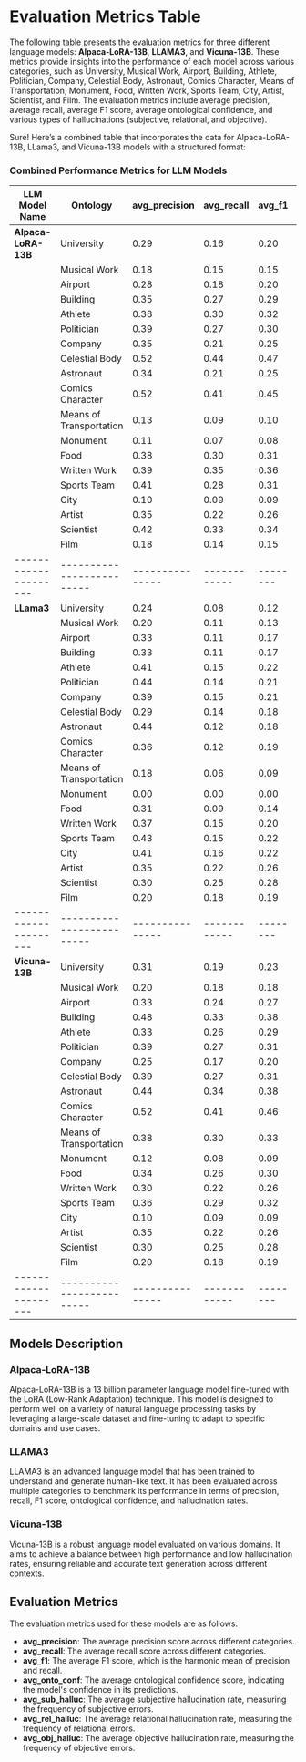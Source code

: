 # Evaluation Metrics Table

The following table presents the evaluation metrics for three different language models: **Alpaca-LoRA-13B**, **LLAMA3**, and **Vicuna-13B**. These metrics provide insights into the performance of each model across various categories, such as University, Musical Work, Airport, Building, Athlete, Politician, Company, Celestial Body, Astronaut, Comics Character, Means of Transportation, Monument, Food, Written Work, Sports Team, City, Artist, Scientist, and Film. The evaluation metrics include average precision, average recall, average F1 score, average ontological confidence, and various types of hallucinations (subjective, relational, and objective).

Sure! Here’s a combined table that incorporates the data for Alpaca-LoRA-13B, LLama3, and Vicuna-13B models with a structured format:

### Combined Performance Metrics for LLM Models

| LLM Model Name      | Ontology                | avg_precision | avg_recall | avg_f1 | avg_onto_conf | avg_sub_halluc | avg_rel_halluc | avg_obj_halluc |
|---------------------|-------------------------|---------------|------------|--------|---------------|----------------|----------------|----------------|
| **Alpaca-LoRA-13B** | University              | 0.29          | 0.16       | 0.20   | 0.89          | 0.13           | 0.11           | 0.26           |
|                     | Musical Work            | 0.18          | 0.15       | 0.15   | 0.85          | 0.32           | 0.15           | 0.33           |
|                     | Airport                 | 0.28          | 0.18       | 0.20   | 0.94          | 0.12           | 0.06           | 0.45           |
|                     | Building                | 0.35          | 0.27       | 0.29   | 0.93          | 0.17           | 0.07           | 0.32           |
|                     | Athlete                 | 0.38          | 0.30       | 0.32   | 0.94          | 0.11           | 0.06           | 0.27           |
|                     | Politician              | 0.39          | 0.27       | 0.30   | 0.92          | 0.15           | 0.08           | 0.38           |
|                     | Company                 | 0.35          | 0.21       | 0.25   | 0.95          | 0.17           | 0.05           | 0.44           |
|                     | Celestial Body          | 0.52          | 0.44       | 0.47   | 0.96          | 0.12           | 0.04           | 0.49           |
|                     | Astronaut               | 0.34          | 0.21       | 0.25   | 0.87          | 0.08           | 0.13           | 0.58           |
|                     | Comics Character        | 0.52          | 0.41       | 0.45   | 0.93          | 0.62           | 0.07           | 0.42           |
|                     | Means of Transportation | 0.13          | 0.09       | 0.10   | 0.97          | 0.18           | 0.03           | 0.36           |
|                     | Monument                | 0.11          | 0.07       | 0.08   | 0.97          | 0.13           | 0.03           | 0.31           |
|                     | Food                    | 0.38          | 0.30       | 0.31   | 0.92          | 0.12           | 0.08           | 0.26           |
|                     | Written Work            | 0.39          | 0.35       | 0.36   | 0.90          | 0.20           | 0.10           | 0.50           |
|                     | Sports Team             | 0.41          | 0.28       | 0.31   | 0.90          | 0.11           | 0.10           | 0.24           |
|                     | City                    | 0.10          | 0.09       | 0.09   | 0.96          | 0.07           | 0.04           | 0.68           |
|                     | Artist                  | 0.35          | 0.22       | 0.26   | 0.83          | 0.07           | 0.17           | 0.26           |
|                     | Scientist               | 0.42          | 0.33       | 0.34   | 0.92          | 0.14           | 0.08           | 0.43           |
|                     | Film                    | 0.18          | 0.14       | 0.15   | 0.82          | 0.08           | 0.18           | 0.33           |
|---------------------|-------------------------|---------------|------------|--------|---------------|----------------|----------------|----------------|
| **LLama3**          | University              | 0.24         | 0.08       | 0.12   | 0.70          | 0.30           | 0.00            | 0.06           |
|                     | Musical Work            | 0.20         | 0.11       | 0.13   | 0.49          | 0.51           | 0.31            | 0.31           |
|                     | Airport                 | 0.33         | 0.11       | 0.17   | 0.63          | 0.37           | 0.12            | 0.12           |
|                     | Building                | 0.33         | 0.11       | 0.17   | 0.83          | 0.17           | 0.09            | 0.09           |
|                     | Athlete                 | 0.41         | 0.15       | 0.22   | 0.73          | 0.00           | 0.27            | 0.20           |
|                     | Politician              | 0.44         | 0.14       | 0.21   | 0.73          | 0.27           | 0.16            | 0.16           |
|                     | Company                 | 0.39         | 0.15       | 0.21   | 0.55          | 0.45           | 0.33            | 0.33           |
|                     | Celestial Body          | 0.29         | 0.14       | 0.18   | 0.91          | 0.09           | 0.26            | 0.26           |
|                     | Astronaut               | 0.44         | 0.12       | 0.18   | 0.66          | 0.34           | 0.54            | 0.54           |
|                     | Comics Character        | 0.36         | 0.12       | 0.19   | 0.59          | 0.41           | 0.04            | 0.04           |
|                     | Means of Transportation | 0.18         | 0.06       | 0.09   | 0.62          | 0.38           | 0.21            | 0.21           |
|                     | Monument                | 0.00         | 0.00       | 0.00   | 0.49          | 0.51           | 0.21            | 0.21           |
|                     | Food                    | 0.31         | 0.09       | 0.14   | 0.64          | 0.36           | 0.27            | 0.27           |
|                     | Written Work            | 0.37         | 0.15       | 0.20   | 0.76          | 0.24           | 0.23            | 0.23           |
|                     | Sports Team             | 0.43         | 0.15       | 0.22   | 0.71          | 0.29           | 0.11            | 0.11           |
|                     | City                    | 0.41         | 0.16       | 0.22   | 0.71          | 0.26           | 0.15            | 0.15           |
|                     | Artist                  | 0.35         | 0.22       | 0.26   | 0.90          | 0.08           | 0.18            | 0.18           |
|                     | Scientist               | 0.30         | 0.25       | 0.28   | 0.94          | 0.06           | 0.25            | 0.25           |
|                     | Film                    | 0.20         | 0.18       | 0.19   | 0.90          | 0.08           | 0.27            | 0.27           |
|---------------------|-------------------------|---------------|------------|--------|---------------|----------------|----------------|----------------|
| **Vicuna-13B**      | University              | 0.31          | 0.19       | 0.23   | 0.92          | 0.11           | 0.08           | 0.21           |
|                     | Musical Work            | 0.20          | 0.18       | 0.18   | 0.89          | 0.32           | 0.11           | 0.27           |
|                     | Airport                 | 0.33          | 0.24       | 0.27   | 0.92          | 0.03           | 0.08           | 0.27           |
|                     | Building                | 0.48          | 0.33       | 0.38   | 0.98          | 0.02           | 0.02           | 0.22           |
|                     | Athlete                 | 0.33          | 0.26       | 0.29   | 0.95          | 0.02           | 0.06           | 0.31           |
|                     | Politician              | 0.39          | 0.27       | 0.31   | 0.95          | 0.03           | 0.08           | 0.30           |
|                     | Company                 | 0.25          | 0.17       | 0.20   | 0.92          | 0.02           | 0.06           | 0.18           |
|                     | Celestial Body          | 0.39          | 0.27       | 0.31   | 0.94          | 0.05           | 0.06           | 0.32           |
|                     | Astronaut               | 0.44          | 0.34       | 0.38   | 0.95          | 0.01           | 0.05           | 0.19           |
|                     | Comics Character        | 0.52          | 0.41       | 0.46   | 0.92          | 0.53           | 0.11           | 0.37           |
|                     | Means of Transportation | 0.38          | 0.30       | 0.33   | 0.95          | 0.06           | 0.06           | 0.30           |
|                     | Monument                | 0.12          | 0.08       | 0.09   | 0.89          | 0.05           | 0.08           | 0.25           |
|                     | Food                    | 0.34          | 0.26       | 0.30   | 0.93          | 0.03           | 0.06           | 0.25           |
|                     | Written Work            | 0.30          | 0.22       | 0.26   | 0.91          | 0.03           | 0.07           | 0.20           |
|                     | Sports Team             | 0.36          | 0.29       | 0.32   | 0.90          | 0.02           | 0.06           | 0.22           |
|                     | City                    | 0.10          | 0.09       | 0.09   | 0.87          | 0.04           | 0.05           | 0.29           |
|                     | Artist                  | 0.35          | 0.22       | 0.26   | 0.90          | 0.04           | 0.08           | 0.18           |
|                     | Scientist               | 0.30          | 0.25       | 0.28   | 0.94          | 0.06           | 0.06           | 0.25           |
|                     | Film                    | 0.20          | 0.18       | 0.19   | 0.90          | 0.05           | 0.08           | 0.27           |
|---------------------|-------------------------|---------------|------------|--------|---------------|----------------|----------------|----------------|

## Models Description

### Alpaca-LoRA-13B
Alpaca-LoRA-13B is a 13 billion parameter language model fine-tuned with the LoRA (Low-Rank Adaptation) technique. This model is designed to perform well on a variety of natural language processing tasks by leveraging a large-scale dataset and fine-tuning to adapt to specific domains and use cases.

### LLAMA3
LLAMA3 is an advanced language model that has been trained to understand and generate human-like text. It has been evaluated across multiple categories to benchmark its performance in terms of precision, recall, F1 score, ontological confidence, and hallucination rates.

### Vicuna-13B
Vicuna-13B is a robust language model evaluated on various domains. It aims to achieve a balance between high performance and low hallucination rates, ensuring reliable and accurate text generation across different contexts.

## Evaluation Metrics
The evaluation metrics used for these models are as follows:
- **avg_precision**: The average precision score across different categories.
- **avg_recall**: The average recall score across different categories.
- **avg_f1**: The average F1 score, which is the harmonic mean of precision and recall.
- **avg_onto_conf**: The average ontological confidence score, indicating the model's confidence in its predictions.
- **avg_sub_halluc**: The average subjective hallucination rate, measuring the frequency of subjective errors.
- **avg_rel_halluc**: The average relational hallucination rate, measuring the frequency of relational errors.
- **avg_obj_halluc**: The average objective hallucination rate, measuring the frequency of objective errors.
